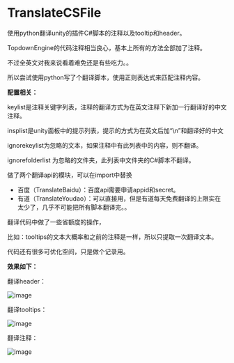 # TranslateCSFile
使用python翻译unity的插件C#脚本的注释以及tooltip和header。

TopdownEngine的代码注释相当良心，基本上所有的方法全部加了注释。

不过全英文对我来说看着难免还是有些吃力。。

所以尝试使用python写了个翻译脚本，使用正则表达式来匹配注释内容。


**配置相关：**

keylist是注释关键字列表，注释的翻译方式为在英文注释下新加一行翻译好的中文注释。

insplist是unity面板中的提示列表，提示的方式为在英文后加“\n”和翻译好的中文

ignorekeylist为忽略的文本，如果注释中有此列表中的内容，则不翻译。

ignorefolderlist 为忽略的文件夹，此列表中文件夹的C#脚本不翻译。

做了两个翻译api的模块，可以在import中替换
- 百度（TranslateBaidu）：百度api需要申请appid和secret。
- 有道（TranslateYoudao）：可以直接用，但是有道每天免费翻译的上限实在太少了，几乎不可能把所有脚本翻译完。。

翻译代码中做了一些省额度的操作，

比如：tooltips的文本大概率和之前的注释是一样，所以只提取一次翻译文本。

代码还有很多可优化空间，只是做个记录用。

**效果如下：**

翻译header：

![image](https://user-images.githubusercontent.com/21375302/186697941-12abf791-6046-4a36-9eef-210629d8dfa0.png)

翻译tooltips：

![image](https://user-images.githubusercontent.com/21375302/186697959-71efb147-bce5-404a-86d2-35760a1601f9.png)

翻译注释：

![image](https://user-images.githubusercontent.com/21375302/186697981-c1926c4e-8c02-4f94-a8cd-138b6a25cc65.png)

